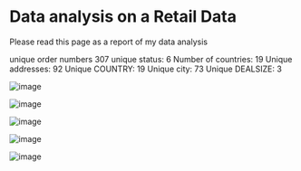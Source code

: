 # Data analysis on a Retail Data
Please read this page as a report of my data analysis




unique order numbers 307
unique status:  6
Number of countries:  19
Unique addresses:  92
Unique COUNTRY:  19
Unique city:  73
Unique DEALSIZE:  3

![image](https://user-images.githubusercontent.com/64741840/81580361-41243400-93a5-11ea-8e7a-bbaa6971d9f9.png)

![image](https://user-images.githubusercontent.com/64741840/81580413-50a37d00-93a5-11ea-8917-1b63f7975745.png)

![image](https://user-images.githubusercontent.com/64741840/81580477-6749d400-93a5-11ea-946d-7b1737e40e41.png)

![image](https://user-images.githubusercontent.com/64741840/81580528-7892e080-93a5-11ea-9079-6c865dbb3065.png)

![image](https://user-images.githubusercontent.com/64741840/81580581-86486600-93a5-11ea-867e-bf9f96894d37.png)
